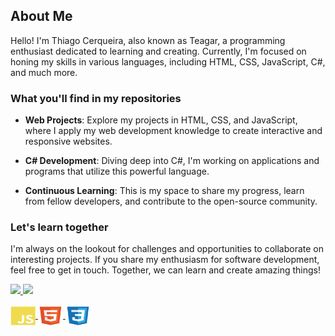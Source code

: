 ## About Me

Hello! I'm Thiago Cerqueira, also known as Teagar, a programming enthusiast dedicated to learning and creating. Currently, I'm focused on honing my skills in various languages, including HTML, CSS, JavaScript, C#, and much more.

### What you'll find in my repositories

- **Web Projects**: Explore my projects in HTML, CSS, and JavaScript, where I apply my web development knowledge to create interactive and responsive websites.

- **C# Development**: Diving deep into C#, I'm working on applications and programs that utilize this powerful language.

- **Continuous Learning**: This is my space to share my progress, learn from fellow developers, and contribute to the open-source community.

### Let's learn together

I'm always on the lookout for challenges and opportunities to collaborate on interesting projects. If you share my enthusiasm for software development, feel free to get in touch. Together, we can learn and create amazing things!

 <div>
  <a href="https://github.com/Teagar">
  <img height="180em" src="https://github-readme-stats.vercel.app/api?username=Teagar&show_icons=true&theme=tokyonight&include_all_commits=true&count_private=true"/>
  <img height="180em" src="https://github-readme-stats.vercel.app/api/top-langs/?username=Teagar&layout=compact&langs_count=6&theme=tokyonight"/>
</div>
<div style="display: inline_block"><br>
  <img align="center" alt="Js" height="30" width="40" src="https://raw.githubusercontent.com/devicons/devicon/master/icons/javascript/javascript-plain.svg">
  <img align="center" alt="HTML" height="30" width="40" src="https://raw.githubusercontent.com/devicons/devicon/master/icons/html5/html5-original.svg">
  <img align="center" alt="CSS" height="30" width="40" src="https://raw.githubusercontent.com/devicons/devicon/master/icons/css3/css3-original.svg">
</div>

